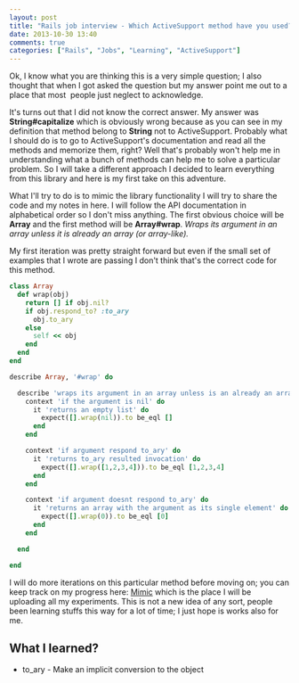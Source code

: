 ```yaml
---
layout: post
title: "Rails job interview - Which ActiveSupport method have you used?"
date: 2013-10-30 13:40
comments: true
categories: ["Rails", "Jobs", "Learning", "ActiveSupport"]
---
```


Ok, I know what you are thinking this is a very simple question; I also
thought that when I got asked the question but my answer point me out to
a place that most  people just neglect to acknowledge. 

It's turns out that I did not know the correct answer. My answer was
**String#capitalize** which is obviously wrong because as you can see in my
definition that method belong to **String** not to ActiveSupport. Probably
what I should do is to go to ActiveSupport's documentation and read all
the methods and memorize them, right? Well that's probably won't help me in
understanding what a bunch of methods can help me to solve a particular
problem. So I will take a different approach I decided to learn everything from this library and
here is my first take on this adventure. 

What I'll try to do is to mimic the library functionality I will try to share
the code and my notes in here. I will follow the API documentation in
alphabetical order so I don't miss anything. The first obvious choice will be
**Array** and the first method will be **Array#wrap**. *Wraps its argument in an array unless it is already an array (or array-like).*

My first iteration was pretty straight forward but even if the small set of examples 
that I wrote are passing I don't think that's the correct code for this method. 

``` ruby 
class Array
  def wrap(obj)
    return [] if obj.nil?
    if obj.respond_to? :to_ary
      obj.to_ary 
    else
      self << obj 
    end
  end
end

describe Array, '#wrap' do 

  describe 'wraps its argument in an array unless is an already an array' do 
    context 'if the argument is nil' do 
      it 'returns an empty list' do 
        expect([].wrap(nil)).to be_eql []
      end
    end

    context 'if argument respond to_ary' do 
      it 'returns to_ary resulted invocation' do 
        expect([].wrap([1,2,3,4])).to be_eql [1,2,3,4]
      end
    end

    context 'if argument doesnt respond to_ary' do 
      it 'returns an array with the argument as its single element' do 
        expect([].wrap(0)).to be_eql [0]
      end
    end

  end

end
```

I will do more iterations on this particular method before moving on; you can
keep track on my progress here: [Mimic](http://github.com/cored/mimic) which is the
place I will be uploading all my experiments. This is not a new idea of any
sort, people been learning stuffs this way for a lot of time; I just hope is
works also for me. 

## What I learned?

  * to_ary - Make an implicit conversion to the object
